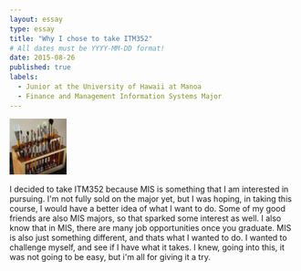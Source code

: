 ```yaml
---
layout: essay
type: essay
title: "Why I chose to take ITM352"
# All dates must be YYYY-MM-DD format!
date: 2015-08-26
published: true
labels:
  - Junior at the University of Hawaii at Manoa
  - Finance and Management Information Systems Major
---
```


<img width="100px" class="rounded float-start pe-4" src="../img/igniting/paintbrushes.jpg">

I decided to take ITM352 because MIS is something that I am interested in pursuing. I'm not fully sold on the major yet, but I was hoping, in taking this course, I would have a better idea of what I want to do. Some of my good friends are also MIS majors, so that sparked some interest as well. I also know that in MIS, there are many job opportunities once you graduate. MIS is also just something different, and thats what I wanted to do. I wanted to challenge myself, and see if I have what it takes. I knew, going into this, it was not going to be easy, but i'm all for giving it a try. 
